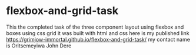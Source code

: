 # flexbox-and-grid-task
This the completed task of the three component layout using flexbox and boxes using css grid
it was built with html and css
here is my published link https://grimjow-immortal.github.io/flexbox-and-grid-task/
my contact name is Oritsemeyiwa John Dere
